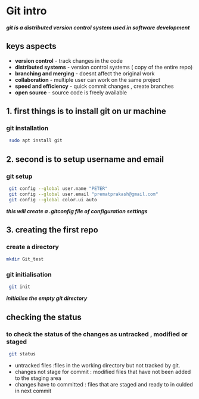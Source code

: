# Git intro

***git is a distributed version control system used in software development***
## keys aspects 
* **version control** - track changes in the code
* **distributed systems** - version control systems ( copy of the entire repo)
* **branching and merging** - doesnt affect the original work 
* **collaboration** -  multiple user can work on the same project 
* **speed and efficiency** - quick commit changes , create branches
* **open source** - source code is freely available


## 1. first things is to install git on ur machine
### git installation 


```bash
 sudo apt install git 
```

## 2. second is to setup username and email
### git setup 
```bash
 git config --global user.name "PETER"
 git config --global user.email "prematprakash@gmail.com"
 git config --global color.ui auto 
```
***this will create a .gitconfig file of configuration settings***

## 3. creating the first repo 
### create a directory

```bash
mkdir Git_test 
```
### git initialisation
```bash
 git init 
 ```
 
***initialise the empty git directory***

## checking the status
### to check the status of the changes as untracked , modified or staged
```bash
 git status
```

* untracked files :files in the working directory but not tracked by git.
* changes not stage for commit : modified files that have not been added to the staging area
* changes have to committed : files that are staged and ready to in culded in next commit
